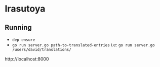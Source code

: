 # Irasutoya

## Running


- `dep ensure`
- `go run server.go path-to-translated-entries` i.e: `go run server.go /users/david/translations/`

http://localhost:8000
